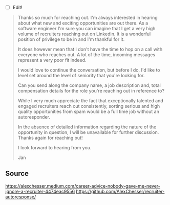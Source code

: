 - [ ] Edit!

> Thanks so much for reaching out. I'm always interested in hearing about what new and exciting opportunities are out there. As a software engineer I'm sure you can imagine that I get a very high volume of recruiters reaching out on LinkedIn. It is a wonderful position of privilege to be in and I'm thankful for it.
> 
> It does however mean that I don't have the time to hop on a call with everyone who reaches out. A lot of the time, incoming messages represent a very poor fit indeed.
> 
> I would love to continue the conversation, but before I do, I'd like to level set around the level of seniority that you're looking for. 
> 
> Can you send along the company name, a job description and, total compensation details for the role you're reaching out in reference to? 
> 
> While I very much appreciate the fact that exceptionally talented and engaged recruiters reach out consistently, sorting serious and high quality opportunities from spam would be a full time job without an autoresponder.
> 
> In the absence of detailed information regarding the nature of the opportunity in question, I will be unavailable for further discussion.
> Thanks again for reaching out!
>  
> I look forward to hearing from you.
> 
> Jan

## Source
https://alexchesser.medium.com/career-advice-nobody-gave-me-never-ignore-a-recruiter-4474eac9556
https://github.com/AlexChesser/recruiter-autoresponse/
